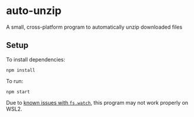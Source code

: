 # auto-unzip
A small, cross-platform program to automatically unzip downloaded files

## Setup

To install dependencies:
```
npm install
```

To run:
```
npm start
```

Due to [known issues with `fs.watch`](https://github.com/microsoft/vscode-remote-release/issues/870), this program may not work properly on WSL2.